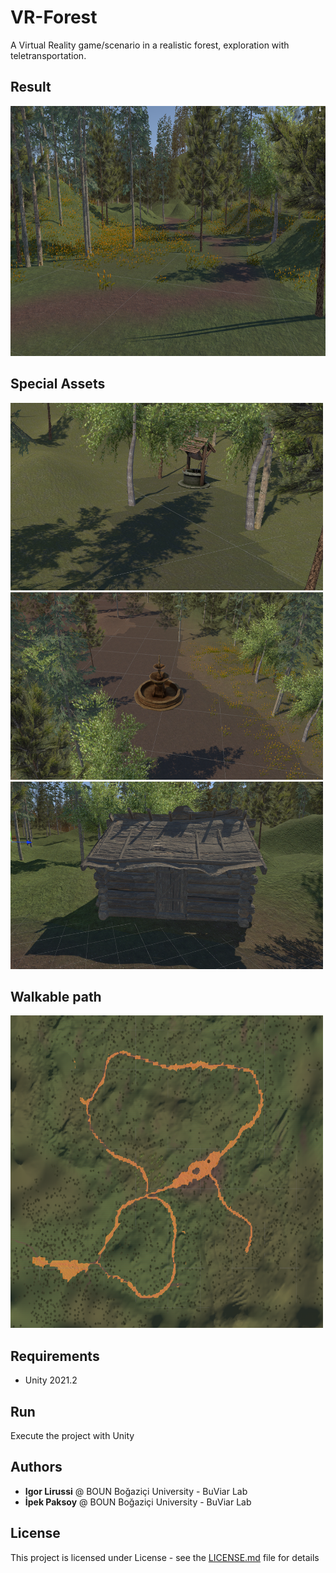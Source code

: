 # VR-Forest
A Virtual Reality game/scenario in a realistic forest, exploration with teletransportation. 

## Result
<img src="./img/result.PNG" alt="fountain" style="width:700px;height:400px;"/>

## Special Assets
<img src="./img/water.PNG" alt="water" style="width:500px;height:300px;"/>
<img src="./img/fountain.PNG" alt="fountain" style="width:500px;height:300px;"/>
<img src="./img/hut.png" alt="hut" style="width:500px;height:300px;"/>

## Walkable path
<img src="./img/walkable.png" alt="fountain" style="width:500px;height:500px;"/>

## Requirements
- Unity 2021.2

## Run
Execute the project with Unity

## Authors
* **Igor Lirussi** @ BOUN Boğaziçi University - BuViar Lab
* **İpek Paksoy** @ BOUN Boğaziçi University - BuViar Lab


## License
This project is licensed under License - see the [LICENSE.md](LICENSE.md) file for details
